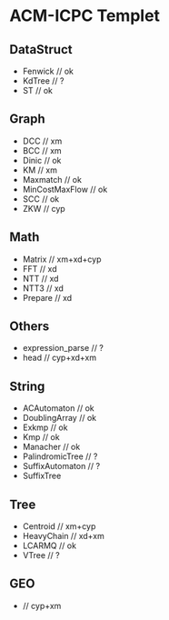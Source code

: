 # ACM-ICPC Templet
## DataStruct
- Fenwick // ok
- KdTree // ?
- ST // ok
## Graph
- DCC // xm
- BCC // xm
- Dinic // ok
- KM // xm
- Maxmatch // ok
- MinCostMaxFlow // ok
- SCC // ok
- ZKW // cyp
## Math
- Matrix // xm+xd+cyp
- FFT	// xd
- NTT // xd
- NTT3 // xd
- Prepare // xd
## Others
- expression_parse // ?
- head // cyp+xd+xm
## String
- ACAutomaton // ok
- DoublingArray // ok
- Exkmp // ok
- Kmp // ok
- Manacher // ok
- PalindromicTree // ?
- SuffixAutomaton // ?
- SuffixTree
## Tree
- Centroid // xm+cyp
- HeavyChain // xd+xm
- LCARMQ // ok
- VTree // ? 
## GEO
- // cyp+xm